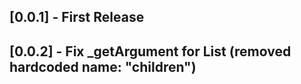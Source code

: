 ## [0.0.1] - First Release
## [0.0.2] - Fix _getArgument for List (removed hardcoded name: "children") 